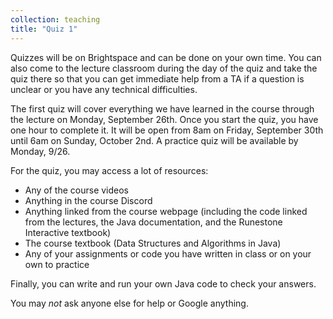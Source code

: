 ```yaml
---
collection: teaching
title: "Quiz 1"
---
```


Quizzes will be on Brightspace and can be done on your own time. You can also
come to the lecture classroom during the day of the quiz and take the quiz there so that
you can get immediate help from a TA if a question is unclear or you have any
technical difficulties.

The first quiz
will cover everything we have learned in the course through the lecture on Monday, September 26th.
Once you start the quiz, you have one hour to complete it. It will be open from
8am on Friday, September 30th until 6am on Sunday, October 2nd.
A practice quiz will be available by Monday, 9/26.

For the  quiz, you may access a lot of resources:
* Any of the course videos
* Anything in the course Discord
* Anything linked from the course webpage (including the code linked from
	the lectures, the Java documentation, and the Runestone Interactive
	textbook)
* The course textbook (Data Structures and Algorithms in Java)
* Any of your assignments or code you have written in class or on your own to
	practice

Finally, you can write and run your own Java code to check your answers.

You may *not* ask anyone else for help or Google anything.
